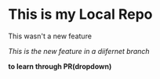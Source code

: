 # This is my Local Repo
<p>This wasn't a new feature</p>
<p> <i>This is the new feature in a diifernet branch</i></p>
<p><b> to learn through PR(dropdown)</b></p>